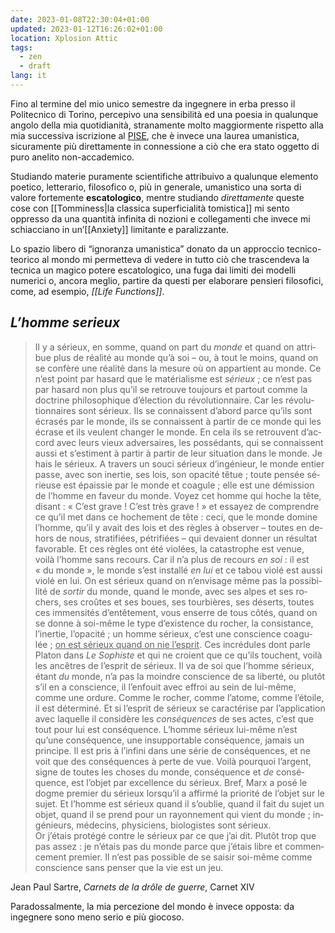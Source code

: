 ```yaml
---
date: 2023-01-08T22:30:04+01:00
updated: 2023-01-12T16:26:02+01:00
location: Xplosion Attic
tags:
  - zen
  - draft
lang: it
---
```

Fino al termine del mio unico semestre da ingegnere in erba presso il Politecnico di Torino, percepivo una sensibilità ed una poesia in qualunque angolo della mia quotidianità, stranamente molto maggiormente rispetto alla mia successiva iscrizione al [PISE](https://unive.it/pise 'Philosophy, International Studies and Economics — Ca’ Foscari University of Venice'), che è invece una laurea umanistica, sicuramente più direttamente in connessione a ciò che era stato oggetto di puro anelito non-accademico.

Studiando materie puramente scientifiche attribuivo a qualunque elemento poetico, letterario, filosofico o, più in generale, umanistico una sorta di valore fortemente **escatologico**, mentre studiando *direttamente* queste cose con [[Tomminess|la classica superficialità tomistica]] mi sento oppresso da una quantità infinita di nozioni e collegamenti che invece mi schiacciano in un’[[Anxiety]] limitante e paralizzante.

Lo spazio libero di “ignoranza umanistica” donato da un approccio tecnico-teorico al mondo mi permetteva di vedere in tutto ciò che trascendeva la tecnica un magico potere escatologico, una fuga dai limiti dei modelli numerici o, ancora meglio, partire da questi per elaborare pensieri filosofici, come, ad esempio, <cite lang='en'>[[Life Functions]]</cite>.

## <em lang='fr'>L’homme serieux</em>

<blockquote lang='fr'><p>Il y a sérieux, en somme, quand on part du <em>monde</em> et quand on attribue plus de réalité au monde qu’à soi – ou, à tout le moins, quand on se confère une réalité dans la mesure où on appartient au monde. Ce n’est point par hasard que le matérialisme est <em>sérieux</em> ; ce n’est pas par hasard non plus qu’il se retrouve toujours et partout comme la doctrine philosophique d’élection du révolutionnaire. Car les révolutionnaires sont sérieux. Ils se connaissent d’abord parce qu’ils sont écrasés par le monde, ils se connaissent à partir de ce monde qui les écrase et ils veulent changer le monde. En cela ils se retrouvent d’accord avec leurs vieux adversaires, les possédants, qui se connaissent aussi et s’estiment à partir à partir de leur situation dans le monde. Je hais le sérieux. A travers un souci sérieux d’ingénieur, le monde entier passe, avec son inertie, ses lois, son opacité têtue ; toute pensée sérieuse est épaissie par le monde et coagule ; elle est une démission de l’homme en faveur du monde. Voyez cet homme qui hoche la tête, disant : « C’est grave ! C’est très grave ! » et essayez de comprendre ce qu’il met dans ce hochement de tête : ceci, que le monde domine l’homme, qu’il y avait des lois et des règles à observer – toutes en dehors de nous, stratifiées, pétrifiées – qui devaient donner un résultat favorable. Et ces règles ont été violées, la catastrophe est venue, voilà l’homme sans recours. Car il n’a plus de recours <em>en soi</em> : il est « du monde », le monde s’est installé <em>en lui</em> et ce tabou violé est aussi violé en lui. On est sérieux quand on n’envisage même pas la possibilité de <em>sortir</em> du monde, quand le monde, avec ses alpes et ses rochers, ses croûtes et ses boues, ses tourbières, ses déserts, toutes ces immensités d’entêtement, vous enserre de tous côtés, quand on se donne à soi-même le type d’existence du rocher, la consistance, l’inertie, l’opacité ; un homme sérieux, c’est une conscience coagulée ; <u>on est sérieux quand on nie l’esprit</u>. Ces incrédules dont parle Platon dans <cite>Le Sophiste</cite> et qui ne croient que ce qu’ils touchent, voilà les ancêtres de l’esprit de sérieux. Il va de soi que l’homme sérieux, étant <em>du</em> monde, n’a pas la moindre conscience de sa liberté, ou plutôt s’il en a conscience, il l’enfouit avec effroi au sein de lui-même, comme une ordure. Comme le rocher, comme l’atome, comme l’étoile, il est déterminé. Et si l’esprit de sérieux se caractérise par l’application avec laquelle il considère les <em>conséquences</em> de ses actes, c’est que tout pour lui est conséquence. L’homme sérieux lui-même n’est qu’une conséquence, une insupportable conséquence, jamais un principe. Il est pris à l’infini dans une série de conséquences, et ne voit que des conséquences à perte de vue. Voilà pourquoi l’argent, signe de toutes les choses du monde, conséquence et <em>de</em> conséquence, est l’objet par excellence du sérieux. Bref, Marx a posé le dogme premier du sérieux lorsqu’il a affirmé la priorité de l’objet sur le sujet. Et l’homme est sérieux quand il s’oublie, quand il fait du sujet un objet, quand il se prend pour un rayonnement qui vient du monde ; ingénieurs, médecins, physiciens, biologistes sont sérieux.<br>
Or j’étais protégé contre le sérieux par ce que j’ai dit. Plutôt trop que pas assez : je n’étais pas du monde parce que j’étais libre et commencement premier. Il n’est pas possible de se saisir soi-même comme conscience sans penser que la vie est un jeu.</p></blockquote>

<p class='cite'>Jean Paul Sartre, <cite lang='fr'>Carnets de la drôle de guerre</cite>, Carnet XIV</p>

Paradossalmente, la mia percezione del mondo è invece opposta: da ingegnere sono meno serio e più giocoso.

